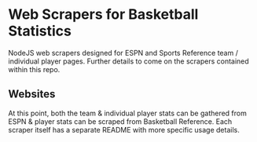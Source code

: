 # Web Scrapers for Basketball Statistics

NodeJS web scrapers designed for ESPN and Sports Reference team / individual player pages.  Further details to come on the scrapers contained within this repo.

## Websites

At this point, both the team & individual player stats can be gathered from ESPN & player stats can be scraped from Basketball Reference.  Each scraper itself has a separate README with more specific usage details.
